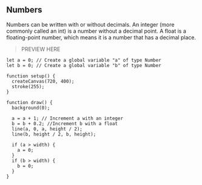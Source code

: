 ## Numbers

Numbers can be written with or without decimals. An integer (more commonly called an int) is a number without a decimal point. A float is a floating-point number, which means it is a number that has a decimal place.

> PREVIEW HERE

```
let a = 0; // Create a global variable "a" of type Number
let b = 0; // Create a global variable "b" of type Number

function setup() {
  createCanvas(720, 400);
  stroke(255);
}

function draw() {
  background(0);

  a = a + 1; // Increment a with an integer
  b = b + 0.2; //Increment b with a float
  line(a, 0, a, height / 2);
  line(b, height / 2, b, height);

  if (a > width) {
    a = 0;
  }
  if (b > width) {
    b = 0;
  }
}
```
